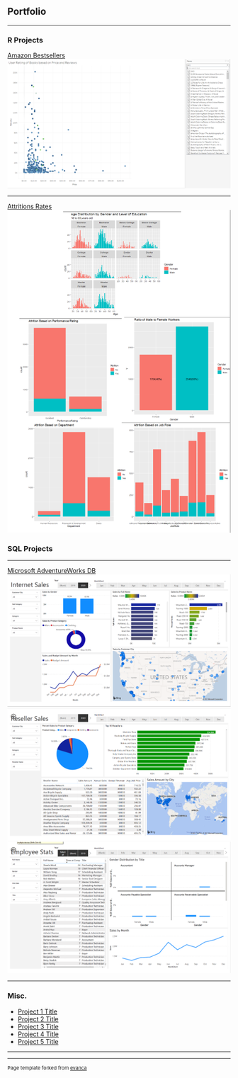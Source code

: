 ## Portfolio

---

### R Projects

[Amazon Bestsellers](/Projects/Project%201)
<img src="images/Amazon BestSellers.png?raw=true"/>

---
[Attritions Rates](/Projects/Project%202)
<img src="images/Attrition Rate Graphs.png?raw=true"/>

### SQL Projects

---
[Microsoft AdventureWorks DB](Projects/Project%203)
<img src="images/Internet Sales.png?raw=true"/>
<img src="images/Reseller Sales.png?raw=true"/>
<img src="images/Employee Statistics.png?raw=true"/>

---

### Misc.

- [Project 1 Title](http://example.com/)
- [Project 2 Title](http://example.com/)
- [Project 3 Title](http://example.com/)
- [Project 4 Title](http://example.com/)
- [Project 5 Title](http://example.com/)

---




---
<p style="font-size:11px">Page template forked from <a href="https://github.com/evanca/quick-portfolio">evanca</a></p>
<!-- Remove above link if you don't want to attibute -->
